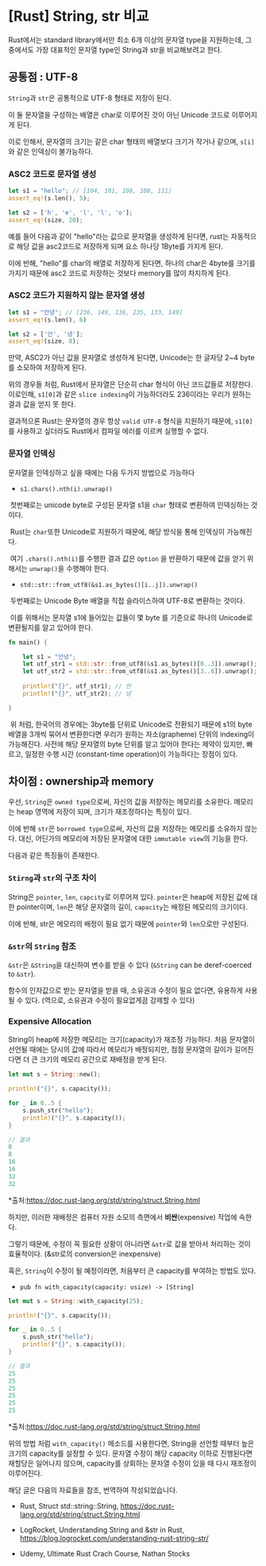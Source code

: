 # [Rust] String, str 비교



Rust에서는 standard library에서만 최소 6개 이상의 문자열 type을 지원하는데, 그 중에서도 가장 대표적인 문자열 type인 String과 str을 비교해보려고 한다.



## 공통점 : UTF-8



`String`과 `str`은 공통적으로 UTF-8 형태로 저장이 된다.

이 둘 문자열을 구성하는 배열은 char로 이루어진 것이 아닌  Unicode 코드로 이루어지게 된다.

이로 인해서, 문자열의 크기는 같은 char 형태의 배열보다 크기가 작거나 같으며, `s[i]`와 같은 인덱싱이 불가능하다.



### ASC2 코드로 문자열 생성

```rust
let s1 = "hello"; // [104, 101, 108, 108, 111]
assert_eq!(s.len(), 5);

let s2 = ['h', 'e', 'l', 'l', 'o'];
assert_eq!(size, 20);
```

예를 들어 다음과 같이 "hello"라는 값으로 문자열을 생성하게 된다면, rust는 자동적으로 해당 값을 asc2코드로 저장하게 되며 요소 하나당 1Byte를 가지게 된다.

이에 반해,  "hello"를 char의 배열로 저장하게 된다면, 하나의 char은 4byte를 크기를 가지기 때문에 asc2 코드로 저장하는 것보다 memory를 많이 차지하게 된다.



### ASC2 코드가 지원하지 않는 문자열 생성

```rust
let s1 = "안녕"; // [236, 149, 136, 235, 133, 149]
assert_eq!(s.len(), 6)

let s2 = ['안', '녕'];
assert_eq!(size, 8);
```

만약, ASC2가 아닌 값을 문자열로 생성하게 된다면, Unicode는 한 글자당 2~4 byte를 소모하여 저장하게 된다. 



위의 경우들 처럼, Rust에서 문자열은 단순히 char 형식이 아닌 코드값들로 저장한다. 이로인해,  `s1[0]`과 같은 `slice indexing`이 가능하더라도 236이라는 우리가 원하는 결과 값을 얻지 못 한다. 

결과적으론 Rust는 문자열의 경우 항상 `valid UTF-8`  형식을 지원하기 때문에, `s1[0]` 를 사용하고 싶더라도 Rust에서 컴파일 에러를 이르켜 실행할 수 없다.



### 문자열 인덱싱

문자열을 인덱싱하고 싶을 때에는 다음 두가지 방법으로 가능하다

- `s1.chars().nth(i).unwrap()`

​	첫번째로는 unicode byte로 구성된 문자열 s1을 `char` 형태로 변환하여 인덱싱하는 것이다.

​	Rust는 `char`또한 Unicode로 지원하기 때문에, 해당 방식을 통해 인덱싱이 가능해진다.

​	여기 `.chars().nth(i)`를 수행한 결과 값은 `Option` 을 반환하기 때문에 값을 얻기 위해서는 `unwrap()`을 수행해야 한다.

- `std::str::from_utf8(&s1.as_bytes()[i..j]).unwrap()`

​	두번째로는 Unicode Byte 배열을 직접 슬라이스하여 UTF-8로 변환하는 것이다.  

​	이를 위해서는 문자열 s1에 들어있는 값들이 몇 byte 를 기준으로 하나의 Unicode로 변환될지를 알고 있어야 한다.

```rust
fn main() {

    let s1 = "안녕";
    let utf_str1 = std::str::from_utf8(&s1.as_bytes()[0..3]).unwrap();
    let utf_str2 = std::str::from_utf8(&s1.as_bytes()[3..6]).unwrap();
    
    println!("{}", utf_str1); // 안
    println!("{}", utf_str2); // 녕

}
```

​	위 처럼, 한국어의 경우에는 3byte를 단위로 Unicode로 전환되기 때문에 s1의 byte 배열을 3개씩 묶어서 변환한다면 우리가 원하는 자소(grapheme) 단위의 indexing이 가능해진다. 사전에 해당 문자열의 byte 단위를 알고 있어야 한다는 제약이 있지만, 빠르고, 일정한 수행 시간 (constant-time operation)이 가능하다는 장점이 있다.



## 차이점 : ownership과 memory



우선, `String`은 `owned type`으로써, 자신의 값을 저장하는 메모리를 소유한다. 메모리는 heap 영역에 저장이 되며, 크기가 재조정하다는 특징이 있다.

이에 반해 `str`은 `borrowed type`으로써, 자신의 값을 저장하는 메모리를 소유하지 않는다. 대신, 어딘가의 메모리에 저장된 문자열에 대한 `immutable view`의 기능을 한다.



다음과 같은 특징들이 존재한다.

### `Stirng`과 `str`의 구조 차이

String은 `pointer`, `len`, `capcity`로 이루어져 있다. `pointer`은 heap에 저장된 값에 대한 pointer이며, `len`은 해당 문자열의 길이, `capacity`는 배정된 메모리의 크기이다.

이에 반해, str은 메모리의 배정이 필요 없기 때문에 `pointer`와 `len`으로만 구성된다. 



### `&str`의 `String` 참조

`&str`은 `&String`을 대신하여 변수를 받을 수 있다 (`&String` can be deref-coerced to `&str`). 

함수의 인자값으로 받는 문자열을 받을 때, 소유권과 수정이 필요 없다면, 유용하게 사용될 수 있다. (역으로, 소유권과 수정이 필요없게끔 강제할 수 있다)



### Expensive Allocation

String이 heap에 저장한 메모리는 크기(capacity)가 재조정 가능하다. 처음 문자열이 선언될 때에는 당시의 값에 따라서 메모리가 배정되지만, 점점 문자열의 길이가 길어진다면 더 큰 크기의 메모리 공간으로 재배정을 받게 된다.

```rust
let mut s = String::new();

println!("{}", s.capacity());

for _ in 0..5 {
    s.push_str("hello");
    println!("{}", s.capacity());
}
```

```rust
// 결과
0
8
16
16
32
32
```

*출처:https://doc.rust-lang.org/std/string/struct.String.html

하지만, 이러한 재배정은 컴퓨터 자원 소모의 측면에서 **비싼**(expensive) 작업에 속한다. 

그렇기 때문에, 수정이 꼭 필요한 상황이 아니라면 `&str`로 값을 받아서 처리하는 것이 효율적이다. (&str로의 conversion은 inexpensive)

혹은, `String`이 수정이 될 예정이라면, 처음부터 큰 capacity를 부여하는 방법도 있다.

-  `pub fn with_capacity(capacity: usize) -> [String]`

```rust
let mut s = String::with_capacity(25);

println!("{}", s.capacity());

for _ in 0..5 {
    s.push_str("hello");
    println!("{}", s.capacity());
}
```

```rust
// 결과
25
25
25
25
25
25
```

*출처:https://doc.rust-lang.org/std/string/struct.String.html

위의 방법 처럼 `with_capacity()` 메소드를 사용한다면, String을 선언할 때부터 높은 크기의 capacity를 설정할 수 있다. 문자열 수정이 해당 capacity 이하로 진행된다면 재할당은 일어나지 않으며, capacity를 상회하는 문자열 수정이 있을 때 다시 재조정이 이루어진다.





해당 글은 다음의 자료들을 참조, 번역하여 작성되었습니다.

- Rust, Struct std::string::String, https://doc.rust-lang.org/std/string/struct.String.html
- LogRocket, Understanding String and &str in Rust, https://blog.logrocket.com/understanding-rust-string-str/

- Udemy, Ultimate Rust Crach Course, Nathan Stocks